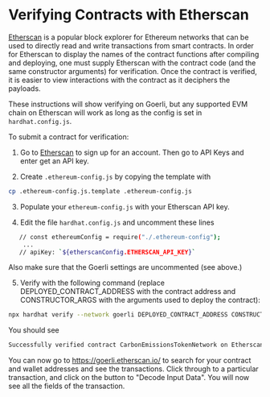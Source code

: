 # Verifying Contracts with Etherscan

[Etherscan](https://etherscan.io/) is a popular block explorer for Ethereum networks that can be used to directly read and write transactions from smart contracts. In order for Etherscan to display the names of the contract functions after compiling and deploying, one must supply Etherscan with the contract code (and the same constructor arguments) for verification. Once the contract is verified, it is easier to view interactions with the contract as it deciphers the payloads.

These instructions will show verifying on Goerli, but any supported EVM chain on Etherscan will work as long as the config is set in `hardhat.config.js`.

To submit a contract for verification:

1. Go to [Etherscan](https://etherscan.io/) to sign up for an account.  Then go to API Keys and enter get an API key. 

2.  Create `.ethereum-config.js` by copying the template with 

```bash
cp .ethereum-config.js.template .ethereum-config.js
```

3. Populate your `ethereum-config.js` with your Etherscan API key.

4. Edit the file `hardhat.config.js` and uncomment these lines 

```bash
   // const ethereumConfig = require("./.ethereum-config");
    ...
   // apiKey: `${etherscanConfig.ETHERSCAN_API_KEY}`
```

Also make sure that the Goerli settings are uncommented (see above.)

5. Verify with the following command (replace DEPLOYED_CONTRACT_ADDRESS with the contract address and CONSTRUCTOR_ARGS with the arguments used to deploy the contract):

```bash
npx hardhat verify --network goerli DEPLOYED_CONTRACT_ADDRESS CONSTRUCTOR_ARGS
```
You should see

```bash
Successfully verified contract CarbonEmissionsTokenNetwork on Etherscan
```

You can now go to https://goerli.etherscan.io/ to search for your contract and wallet addresses and see the transactions.  Click through to a particular transaction, and click on the button to "Decode Input Data".  You will now see all the fields of the transaction.
